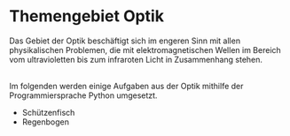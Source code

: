 # Themengebiet Optik

Das Gebiet der Optik beschäftigt sich im engeren Sinn mit allen physikalischen
Problemen, die mit elektromagnetischen Wellen im Bereich vom ultravioletten
bis zum infraroten Licht in Zusammenhang stehen.<br><br>

Im folgenden werden einige Aufgaben aus der Optik mithilfe der Programmiersprache Python umgesetzt.

- Schützenfisch
- Regenbogen


